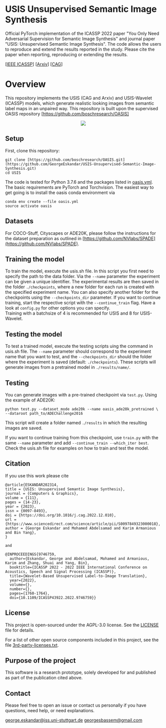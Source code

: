 # USIS Unsupervised Semantic Image Synthesis

Official PyTorch implementation of the ICASSP 2022 paper "You Only Need Adversarial Supervision for Semantic Image Synthesis" and journal paper "USIS: Unsupervised Semantic Image Synthesis". The code allows the users to reproduce and extend the results reported in the study. Please cite the paper when reporting, reproducing or extending the results.

[[IEEE ICASSP](https://ieeexplore.ieee.org/document/9746759)]  [[Arxiv](https://arxiv.org/abs/2109.14715)] [[CAG](https://www.sciencedirect.com/science/article/abs/pii/S0097849323000018)]  


# Overview

This repository implements the USIS (CAG and Arxiv) and USIS-Wavelet (ICASSP) models, which generate realistic looking images from semantic label maps in an unpaired way. This repository is built upon the supervised OASIS repository [https://github.com/boschresearch/OASIS]


<p align="center">
<img src="overview.png" >
</p>

## Setup
First, clone this repository:
```
git clone [https://github.com/boschresearch/OASIS.git](https://github.com/GeorgeEskandar/USIS-Unsupervised-Semantic-Image-Synthesis.git)
cd USIS
```

The code is tested for Python 3.7.6 and the packages listed in [oasis.yml](oasis.yml).
The basic requirements are PyTorch and Torchvision.
The easiest way to get going is to install the oasis conda environment via
```
conda env create --file oasis.yml
source activate oasis
```
## Datasets

For COCO-Stuff, Cityscapes or ADE20K, please follow the instructions for the dataset preparation as outlined in [https://github.com/NVlabs/SPADE](https://github.com/NVlabs/SPADE).

## Training the model

To train the model, execute the usis.sh file. In this script you first need to specify the path to the data folder. Via the ```--name``` parameter the experiment can be given a unique identifier. The experimental results are then saved in the folder ```./checkpoints```, where a new folder for each run is created with the specified experiment name. You can also specify another folder for the checkpoints using the ```--checkpoints_dir``` parameter.
If you want to continue training, start the respective script with the ```--continue_train``` flag. Have a look at ```config.py``` for other options you can specify.  
Training with a batchsize of 4 is recommended for USIS and 8 for USIS-Wavelet. 

## Testing the model

To test a trained model, execute the testing scripts uing the command in usis.sh file. The ```--name``` parameter should correspond to the experiment name that you want to test, and the ```--checkpoints_dir``` should the folder where the experiment is saved (default: ```./checkpoints```). These scripts will generate images from a pretrained model in ```./results/name/```.

## Testing

You can generate images with a pre-trained checkpoint via ```test.py```. Using the example of ADE20K:
```
python test.py --dataset_mode ade20k --name oasis_ade20k_pretrained \
--dataroot path_to/ADEChallenge2016
```
This script will create a folder named ```./results``` in which the resulting images are saved.

If you want to continue training from this checkpoint, use ```train.py``` with the same ```--name``` parameter and add ```--continue_train --which_iter best```. Check the usis.sh file for examples on how to train and test the model.
## Citation
If you use this work please cite
```
@article{ESKANDAR202314,
title = {USIS: Unsupervised Semantic Image Synthesis},
journal = {Computers & Graphics},
volume = {111},
pages = {14-23},
year = {2023},
issn = {0097-8493},
doi = {https://doi.org/10.1016/j.cag.2022.12.010},
url = {https://www.sciencedirect.com/science/article/pii/S0097849323000018},
author = {George Eskandar and Mohamed Abdelsamad and Karim Armanious and Bin Yang},
}  

and 

@INPROCEEDINGS{9746759,
  author={Eskandar, George and Abdelsamad, Mohamed and Armanious, Karim and Zhang, Shuai and Yang, Bin},
  booktitle={ICASSP 2022 - 2022 IEEE International Conference on Acoustics, Speech and Signal Processing (ICASSP)}, 
  title={Wavelet-Based Unsupervised Label-to-Image Translation}, 
  year={2022},
  volume={},
  number={},
  pages={1760-1764},
  doi={10.1109/ICASSP43922.2022.9746759}}
```

## License

This project is open-sourced under the AGPL-3.0 license. See the
[LICENSE](LICENSE) file for details.

For a list of other open source components included in this project, see the
file [3rd-party-licenses.txt](3rd-party-licenses.txt).

## Purpose of the project

This software is a research prototype, solely developed for and published as part of the publication cited above.

## Contact
Please feel free to open an issue or contact us personally if you have questions, need help, or need explanations.

george.eskandar@iss.uni-stuttgart.de
georgesbassem@gmail.com
